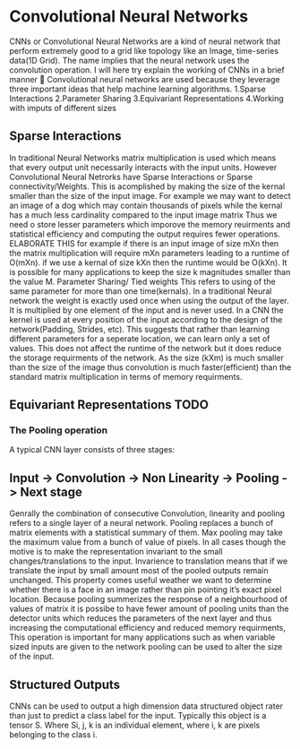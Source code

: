 # Convolutional Neural Networks

CNNs or Convolutional Neural Networks are a kind of neural network that perform extremely good to a grid like topology like an Image, time-series data(1D Grid).
The name implies that the neural network uses the convolution operation.
I will here try explain the working of CNNs in a brief manner 
Convolutional neural networks are used because they leverage three important ideas that help machine learning algorithms. 1.Sparse Interactions
2.Parameter Sharing
3.Equivariant Representations
4.Working with imputs of different sizes

## Sparse Interactions
In traditional Neural Networks matrix multiplication is used which means that every output unit necessarily interacts with the input units. However Convolutional Neural Netrorks have Sparse Interactions or Sparse connectivity/Weights. This is acomplished by making the size of the kernal smaller than the size of the input image.
For example we may want to detect an image of a dog which may contain thousands of pixels while the kernal has a much less cardinality compared to the input image matrix
Thus we need o store lesser parameters which imporove the memory reuirments and statistical efficiency and computing the output requires fewer operations. ELABORATE THIS
for example if there is an input image of size
mXn then the matrix multiplication will require mXn parameters leading to a runtime of O(mXn). if we use a kernal of size kXn then the runtime would be O(kXn).
It is possible for many applications to keep the size k magnitudes smaller than the value M.
Parameter Sharing/ Tied weights
This refers to using of the same parameter for more than one time(kernals). In a traditional Neural network the weight is exactly used once when using the output of the layer. It is multiplied by one element of the input and is never used. In a CNN the kernel is used at every position of the input according to the design of the network(Padding, Strides, etc). This suggests that rather than learning different parameters for a seperate location, we can learn only a set of values. This does not affect the runtime of the network but it does reduce the storage requirments of the network.
As the size (kXm) is much smaller than the size of the image thus convolution is much faster(efficient) than the standard matrix multiplication in terms of memory requirments.

## Equivariant Representations TODO
### The Pooling operation
A typical CNN layer consists of three stages:
## Input -> Convolution -> Non Linearity -> Pooling -> Next stage
Genrally the combination of consecutive Convolution, linearity and pooling refers to a single layer of a neural network.
Pooling replaces a bunch of matrix elements with a statistical summary of them. Max pooling may take the maximum value from a bunch of value of pixels.
In all cases though the motive is to make the representation invariant to the small changes/translations to the input.
Invarience to translation means that if we translate the input by small amount most of the pooled outputs remain unchanged. This property comes useful weather we want to determine whether there is a face in an image rather than pin pointing it’s exact pixel location.
Because pooling summerizes the response of a neighbourhood of values of matrix it is possibe to have fewer amount of pooling units than the detector units which reduces the parameters of the next layer and thus increasing the computational efficiency and reduced memory requirments,
This operation is important for many applications such as when variable sized inputs are given to the network pooling can be used to alter the size of the input.

## Structured Outputs
CNNs can be used to output a high dimension data structured object rater than just to predict a class label for the input. Typically this object is a tensor S. Where Si, j, k is an individual element, where i, k are pixels belonging to the class i.

